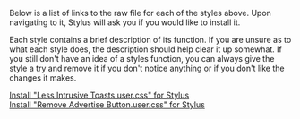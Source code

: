 Below is a list of links to the raw file for each of the styles above. Upon navigating to it, Stylus will ask you if you would like to install it.  

Each style contains a brief description of its function. If you are unsure as to what each style does, the description should help clear it up somewhat. If you still don't have an idea of a styles function, you can always give the style a try and remove it if you don't notice anything or if you don't like the changes it makes.  

[Install "Less Intrusive Toasts.user.css" for Stylus](https://raw.githubusercontent.com/Neop0litan/CSS-Tweaks/main/Stylus/reddit.com/Less%20Intrusive%20Toasts.user.css)  
[Install "Remove Advertise Button.user.css" for Stylus](https://raw.githubusercontent.com/Neop0litan/CSS-Tweaks/main/Stylus/reddit.com/Remove%20Advertise%20Button.user.css)